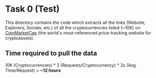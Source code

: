 # Task 0 (Test)

This directory contains the code which extracts all the links (Website, Explorers, Socials, etc.) of all the 
cryptocurrencies listed (~10K) on [CoinMarketCap](https://coinmarketcap.com) (the world's most-referenced price-tracking 
website for cryptoassets).


## Time required to pull the data

10K (Cryptocurrencies) * 2 (Requests/Cryptocurrency) * 2s (Avg. Time/Request) = **~12 hours**
